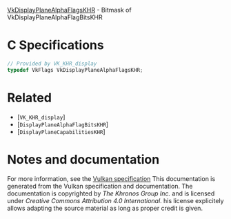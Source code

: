 [VkDisplayPlaneAlphaFlagsKHR](https://www.khronos.org/registry/vulkan/specs/1.3-extensions/man/html/VkDisplayPlaneAlphaFlagsKHR.html) - Bitmask of VkDisplayPlaneAlphaFlagBitsKHR

# C Specifications
```c
// Provided by VK_KHR_display
typedef VkFlags VkDisplayPlaneAlphaFlagsKHR;
```

# Related
- [`VK_KHR_display`]
- [`DisplayPlaneAlphaFlagBitsKHR`]
- [`DisplayPlaneCapabilitiesKHR`]

# Notes and documentation
For more information, see the [Vulkan specification](https://www.khronos.org/registry/vulkan/specs/1.3-extensions/html/vkspec.html)
This documentation is generated from the Vulkan specification and documentation.
The documentation is copyrighted by *The Khronos Group Inc.* and is licensed under *Creative Commons Attribution 4.0 International*.
his license explicitely allows adapting the source material as long as proper credit is given.
        